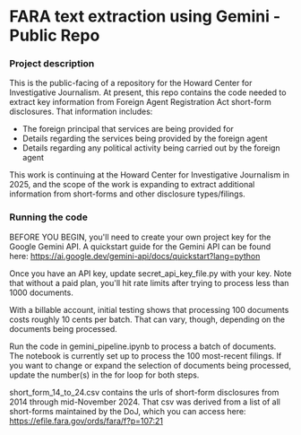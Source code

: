 # FARA text extraction using Gemini - Public Repo

### Project description

This is the public-facing of a repository for the Howard Center for Investigative Journalism. At present, this repo contains the code needed to extract key information from Foreign Agent Registration Act short-form disclosures. That information includes:

* The foreign principal that services are being provided for
* Details regarding the services being provided by the foreign agent
* Details regarding any political activity being carried out by the foreign agent

This work is continuing at the Howard Center for Investigative Journalism in 2025, and the scope of the work is expanding to extract additional information from short-forms and other disclosure types/filings.

### Running the code

BEFORE YOU BEGIN, you'll need to create your own project key for the Google Gemini API. A quickstart guide for the Gemini API can be found here: https://ai.google.dev/gemini-api/docs/quickstart?lang=python

Once you have an API key, update secret_api_key_file.py with your key. Note that without a paid plan, you'll hit rate limits after trying to process less than 1000 documents.

With a billable account, initial testing shows that processing 100 documents costs roughly 10 cents per batch. That can vary, though, depending on the documents being processed.

Run the code in gemini_pipeline.ipynb to process a batch of documents. The notebook is currently set up to process the 100 most-recent filings. If you want to change or expand the selection of documents being processed, update the number(s) in the for loop for both steps.

short_form_14_to_24.csv contains the urls of short-form disclosures from 2014 through mid-November 2024. That csv was derived from a list of all short-forms maintained by the DoJ, which you can access here: https://efile.fara.gov/ords/fara/f?p=107:21